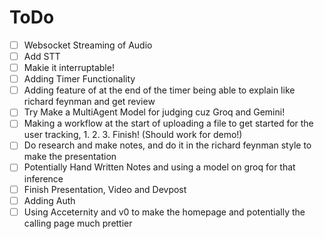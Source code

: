 # ToDo

- [ ] Websocket Streaming of Audio
- [ ] Add STT
- [ ] Makie it interruptable!
- [ ] Adding Timer Functionality
- [ ] Adding feature of at the end of the timer being able to explain like richard feynman and get review
- [ ] Try Make a MultiAgent Model for judging cuz Groq and Gemini!
- [ ] Making a workflow at the start of uploading a file to get started for the user tracking, 1. 2. 3. Finish! (Should work for demo!)
- [ ] Do research and make notes, and do it in the richard feynman style to make the presentation
- [ ] Potentially Hand Written Notes and using a model on groq for that inference
- [ ] Finish Presentation, Video and Devpost
- [ ] Adding Auth
- [ ] Using Acceternity and v0 to make the homepage and potentially the calling page much prettier
